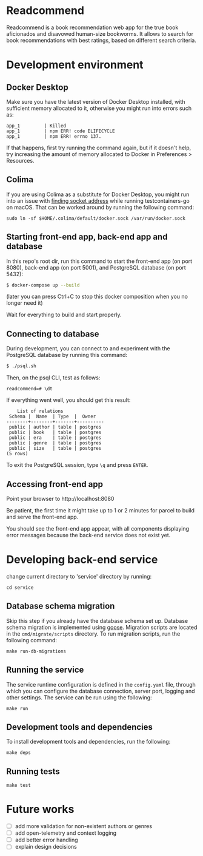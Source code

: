 # Readcommend

Readcommend is a book recommendation web app for the true book aficionados and disavowed human-size bookworms. It allows
to search for book recommendations with best ratings, based on different search criteria.

# Development environment

## Docker Desktop

Make sure you have the latest version of Docker Desktop installed, with sufficient memory allocated to it, otherwise you
might run into errors such as:

```
app_1         | Killed
app_1         | npm ERR! code ELIFECYCLE
app_1         | npm ERR! errno 137.
```

If that happens, first try running the command again, but if it doesn't help, try increasing the amount of memory
allocated to Docker in Preferences > Resources.

## Colima

If you are using Colima as a substitute for Docker Desktop, you might run into an issue
with [finding socket address](https://github.com/testcontainers/testcontainers-go/issues/2264#issuecomment-2131233614)
while running testcontainers-go on macOS. That can be worked around by running the following command:

```
sudo ln -sf $HOME/.colima/default/docker.sock /var/run/docker.sock
```

## Starting front-end app, back-end app and database

In this repo's root dir, run this command to start the front-end app (on port 8080), back-end app (on port 5001), and
PostgreSQL database (on port 5432):

```bash
$ docker-compose up --build
```

(later you can press Ctrl+C to stop this docker composition when you no longer need it)

Wait for everything to build and start properly.

## Connecting to database

During development, you can connect to and experiment with the PostgreSQL database by running this command:

```bash
$ ./psql.sh
```

Then, on the psql CLI, test as follows:

```psql
readcommend=# \dt
```

If everything went well, you should get this result:

```psql
    List of relations
 Schema |  Name  | Type  |  Owner
--------+--------+-------+----------
 public | author | table | postgres
 public | book   | table | postgres
 public | era    | table | postgres
 public | genre  | table | postgres
 public | size   | table | postgres
(5 rows)
```

To exit the PostgreSQL session, type `\q` and press `ENTER`.

## Accessing front-end app

Point your browser to http://localhost:8080

Be patient, the first time it might take up to 1 or 2 minutes for parcel to build and serve the front-end app.

You should see the front-end app appear, with all components displaying error messages because the back-end service does
not exist yet.

# Developing back-end service

change current directory to 'service' directory by running:

```
cd service
```

## Database schema migration

Skip this step if you already have the database schema set up. Database schema migration is implemented
using [goose](https://github.com/pressly/goose). Migration scripts are located in the `cmd/migrate/scripts` directory.
To run migration scripts, run the following command:

```
make run-db-migrations
```

## Running the service

The service runtime configuration is defined in the `config.yaml` file, through which you can configure the database
connection, server port, logging and other settings. The service can be run using the following:

```
make run
```

## Development tools and dependencies

To install development tools and dependencies, run the following:

```
make deps
```

## Running tests

```
make test
```

# Future works

- [ ] add more validation for non-existent authors or genres
- [ ] add open-telemetry and context logging
- [ ] add better error handling
- [ ] explain design decisions